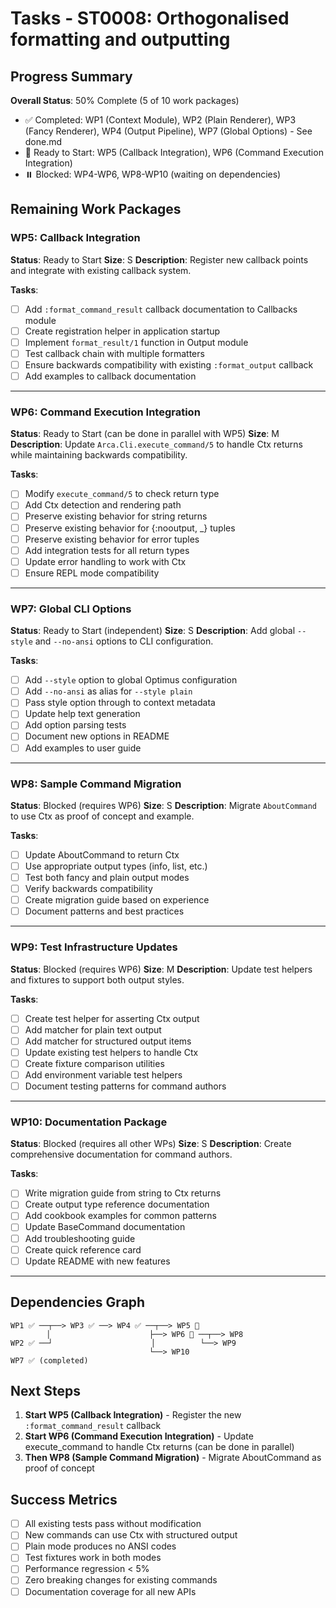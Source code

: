 # Tasks - ST0008: Orthogonalised formatting and outputting

## Progress Summary

**Overall Status**: 50% Complete (5 of 10 work packages)

- ✅ Completed: WP1 (Context Module), WP2 (Plain Renderer), WP3 (Fancy Renderer), WP4 (Output Pipeline), WP7 (Global Options) - See done.md
- 🎯 Ready to Start: WP5 (Callback Integration), WP6 (Command Execution Integration)
- ⏸️ Blocked: WP4-WP6, WP8-WP10 (waiting on dependencies)

## Remaining Work Packages

### WP5: Callback Integration

**Status**: Ready to Start
**Size**: S
**Description**: Register new callback points and integrate with existing callback system.

**Tasks**:

- [ ] Add `:format_command_result` callback documentation to Callbacks module
- [ ] Create registration helper in application startup
- [ ] Implement `format_result/1` function in Output module
- [ ] Test callback chain with multiple formatters
- [ ] Ensure backwards compatibility with existing `:format_output` callback
- [ ] Add examples to callback documentation

---

### WP6: Command Execution Integration

**Status**: Ready to Start (can be done in parallel with WP5)
**Size**: M
**Description**: Update `Arca.Cli.execute_command/5` to handle Ctx returns while maintaining backwards compatibility.

**Tasks**:

- [ ] Modify `execute_command/5` to check return type
- [ ] Add Ctx detection and rendering path
- [ ] Preserve existing behavior for string returns
- [ ] Preserve existing behavior for {:nooutput, _} tuples
- [ ] Preserve existing behavior for error tuples
- [ ] Add integration tests for all return types
- [ ] Update error handling to work with Ctx
- [ ] Ensure REPL mode compatibility

---

### WP7: Global CLI Options

**Status**: Ready to Start (independent)
**Size**: S
**Description**: Add global `--style` and `--no-ansi` options to CLI configuration.

**Tasks**:

- [ ] Add `--style` option to global Optimus configuration
- [ ] Add `--no-ansi` as alias for `--style plain`
- [ ] Pass style option through to context metadata
- [ ] Update help text generation
- [ ] Add option parsing tests
- [ ] Document new options in README
- [ ] Add examples to user guide

---

### WP8: Sample Command Migration

**Status**: Blocked (requires WP6)
**Size**: S
**Description**: Migrate `AboutCommand` to use Ctx as proof of concept and example.

**Tasks**:

- [ ] Update AboutCommand to return Ctx
- [ ] Use appropriate output types (info, list, etc.)
- [ ] Test both fancy and plain output modes
- [ ] Verify backwards compatibility
- [ ] Create migration guide based on experience
- [ ] Document patterns and best practices

---

### WP9: Test Infrastructure Updates

**Status**: Blocked (requires WP6)
**Size**: M
**Description**: Update test helpers and fixtures to support both output styles.

**Tasks**:

- [ ] Create test helper for asserting Ctx output
- [ ] Add matcher for plain text output
- [ ] Add matcher for structured output items
- [ ] Update existing test helpers to handle Ctx
- [ ] Create fixture comparison utilities
- [ ] Add environment variable test helpers
- [ ] Document testing patterns for command authors

---

### WP10: Documentation Package

**Status**: Blocked (requires all other WPs)
**Size**: S
**Description**: Create comprehensive documentation for command authors.

**Tasks**:

- [ ] Write migration guide from string to Ctx returns
- [ ] Create output type reference documentation
- [ ] Add cookbook examples for common patterns
- [ ] Update BaseCommand documentation
- [ ] Add troubleshooting guide
- [ ] Create quick reference card
- [ ] Update README with new features

---

## Dependencies Graph

```
WP1 ✅ ──┬──> WP3 ✅ ──> WP4 ✅ ──┬──> WP5 🎯
        │                      ├──> WP6 🎯 ──┬──> WP8
WP2 ✅ ──┘                      │          └──> WP9
                               └──> WP10
WP7 ✅ (completed)
```

## Next Steps

1. **Start WP5 (Callback Integration)** - Register the new `:format_command_result` callback
2. **Start WP6 (Command Execution Integration)** - Update execute_command to handle Ctx returns (can be done in parallel)
3. **Then WP8 (Sample Command Migration)** - Migrate AboutCommand as proof of concept

## Success Metrics

- [ ] All existing tests pass without modification
- [ ] New commands can use Ctx with structured output
- [ ] Plain mode produces no ANSI codes
- [ ] Test fixtures work in both modes
- [ ] Performance regression < 5%
- [ ] Zero breaking changes for existing commands
- [ ] Documentation coverage for all new APIs
